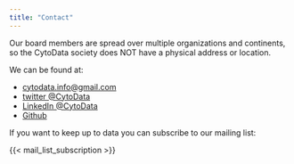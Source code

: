 ```yaml
---
title: "Contact"
---
```


Our board members are spread over multiple organizations and continents,
so the CytoData society does NOT have a physical address or location.

We can be found at:
- [cytodata.info@gmail.com](mailto:cytodata.info@gmail.com)
- [twitter @CytoData](https://twitter.com/CytoData)
- [LinkedIn @CytoData](https://www.linkedin.com/company/cytodata)
- [Github](https://github.com/cytodata)

If you want to keep up to data you can subscribe to our mailing list:

{{< mail_list_subscription >}}